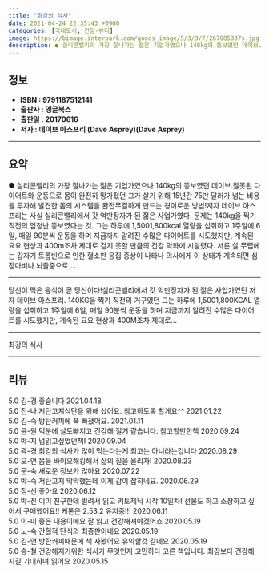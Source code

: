 ```yaml
---
title: "최강의 식사"
date: 2021-04-24 22:35:43 +0900
categories: [국내도서, 건강-뷰티]
image: https://bimage.interpark.com/goods_image/5/3/3/7/267885337s.jpg
description: ● 실리콘밸리의 가장 잘나가는 젊은 기업가였으나 140kg의 뚱보였던 데이브.잘못된 다이어트와 운동으로 몸이 완전히 망가졌던 그가 살기 위해 15년간 75만 달러가 넘는 비용을 투자해 발견한 몸의 시스템을 완전무결하게 만드는 경이로운 방법!저자 데이브 아스프리는 사실 실리콘밸리에서 갓
---
```


## **정보**

- **ISBN : 9791187512141**
- **출판사 : 앵글북스**
- **출판일 : 20170616**
- **저자 : 데이브 아스프리 (Dave Asprey)(Dave Asprey)**

------



## **요약**

●  실리콘밸리의 가장 잘나가는 젊은 기업가였으나 140kg의 뚱보였던 데이브.잘못된 다이어트와 운동으로 몸이 완전히 망가졌던 그가 살기 위해 15년간 75만 달러가 넘는 비용을 투자해 발견한 몸의 시스템을 완전무결하게 만드는 경이로운 방법!저자 데이브 아스프리는 사실 실리콘밸리에서 갓 억만장자가 된 젊은 사업가였다. 문제는 140kg을 찍기 직전의 엄청난 뚱보였다는 것. 그는 하루에 1,5001,800kcal 열량을 섭취하고 1주일에 6일, 매일 90분씩 운동을 하며 지금까지 알려진 수많은 다이어트를 시도했지만, 계속된 요요 현상과 400m조차 제대로 걷지 못할 만큼의 건강 악화에 시달렸다. 서른 살 무렵에는 갑자기 트롬빈으로 인한 혈소판 응집 증상이 나타나 의사에게 이 상태가 계속되면 심장마비나 뇌졸중으로 ...

------

당신이 먹은 음식이 곧 당신이다!실리콘밸리에서 갓 억만장자가 된 젊은 사업가였던 저자 데이브 아스프리. 140KG을 찍기 직전의 거구였던 그는 하루에 1,5001,800KCAL 열량을 섭취하고 1주일에 6일, 매일 90분씩 운동을 하며 지금까지 알려진 수많은 다이어트를 시도했지만, 계속된 요요 현상과 400M조차 제대로... 

------


최강의 식사 

------


## **리뷰** 

5.0 김-경 좋습니다 2021.04.18 <br/>5.0 전-나 저탄고지식단을 위해 샀어요. 참고하도록 할게요^^ 2021.01.22 <br/>5.0 김-숙 방탄커피에 푹 빠졌어요. 2021.01.11 <br/>5.0 윤-원 덕분에 살도빠지고 건강해 질거 같습니다. 참고할만한책 2020.09.24 <br/>5.0 박-지 넘읽고싶었던책! 2020.09.04 <br/>5.0 곽-경 최강의 식사가 많이 먹는다는게 최고는
아니라는겁니다 2020.08.29 <br/>5.0 오-연 몸을 바이오해킹해서 삶의 질을 올리자! 2020.08.23 <br/>5.0 문-숙 새로운 정보가 많아요 2020.07.22 <br/>5.0 박-숙 저탄고지 막막했는데 이제 감이 잡히네요. 2020.06.29 <br/>5.0 정-선 좋아요 2020.06.12 <br/>5.0 박-진 이미 친구한테 빌려서 읽고 키토제닉 시작 10일차! 
선물도 하고 소장하고 싶어서 구매했어요!! 
케톤은 2.53.2 유지중!!! 
 2020.06.11 <br/>5.0 이-미 좋은 내용이에요
잘 읽고 건강해져야겠어쇼 2020.05.19 <br/>5.0 노-숙 간헐적 단식의 최종판이네요 2020.05.19 <br/>5.0 김-연 방탄커피때문에 책 사봤어요 유익할것 같네요 2020.05.19 <br/>5.0 송-철 건강해지기위한 식사가 무엇인지 고민하다 고른 책입니다. 최강보다 건강해지길 기대하며 읽어요 2020.05.15 <br/>